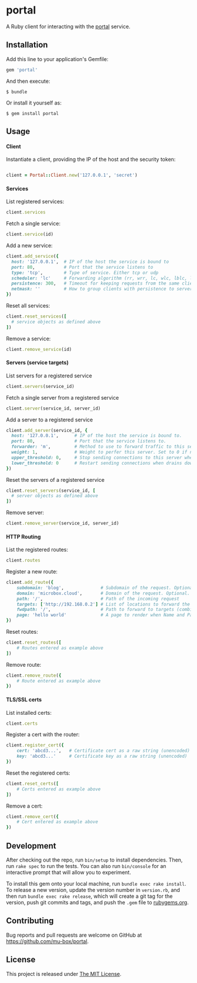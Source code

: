 # portal

A Ruby client for interacting with the [portal](https://github.com/mu-box/portal) service.

## Installation

Add this line to your application's Gemfile:

```ruby
gem 'portal'
```

And then execute:

    $ bundle

Or install it yourself as:

    $ gem install portal

## Usage

#### Client

Instantiate a client, providing the IP of the host and the security token:
```ruby

client = Portal::Client.new('127.0.0.1', 'secret')

```

#### Services

List registered services:
```ruby
client.services
```

Fetch a single service:
```ruby
client.service(id)
```

Add a new service:
```ruby
client.add_service({
  host: '127.0.0.1',  # IP of the host the service is bound to
  port: 80,           # Port that the service listens to
  type: 'tcp',        # Type of service. Either tcp or udp
  scheduler: 'lc'     # Forwarding algorithm (rr, wrr, lc, wlc, lblc, lblcr, dh, sh, sed, nq)
  persistence: 300,   # Timeout for keeping requests from the same client going to the same server
  netmask: ''         # How to group clients with persistence to servers
})
```

Reset all services:
```ruby
client.reset_services([
  # service objects as defined above
])
```

Remove a service:
```ruby
client.remove_service(id)
```

#### Servers (service targets)

List servers for a registered service
```ruby
client.servers(service_id)
```

Fetch a single server from a registered service
```ruby
client.server(service_id, server_id)
```

Add a server to a registered service
```ruby
client.add_server(service_id, {
  host: '127.0.0.1',      # IP of the host the service is bound to.
  port: 80,               # Port that the service listens to.
  forwarder: 'm',         # Method to use to forward traffic to this server. One of the following: g (gatewaying), i (ipip), m (masquerading)
  weight: 1,              # Weight to perfer this server. Set to 0 if no traffic should go to this server.
  upper_threshold: 0,     # Stop sending connections to this server when this number is reached. 0 is no limit.
  lower_threshold: 0      # Restart sending connections when drains down to this number. 0 is not set.
})
```

Reset the servers of a registered service
```ruby
client.reset_servers(service_id, [
  # server objects as defined above
])
```

Remove server:
```ruby
client.remove_server(service_id, server_id)
```

#### HTTP Routing

List the registered routes:

```ruby
client.routes
```

Register a new route:

```ruby
client.add_route({
    subdomain: 'blog',              # Subdomain of the request. Optional. Assumes *
    domain: 'microbox.cloud',       # Domain of the request. Optional. Assumes *
    path: '/',                      # Path of the incoming request
    targets: ['http://192.168.0.2'] # List of locations to forward the request
    fwdpath: '/',                   # Path to forward to targets (combined with target path)
    page: 'hello world'             # A page to render when Name and Path match (optional)
})
```

Reset routes:

```ruby
client.reset_routes([
    # Routes entered as example above
])
```

Remove route:

```ruby
client.remove_route({
    # Route entered as example above
})
```

#### TLS/SSL certs

List installed certs:

```ruby
client.certs
```

Register a cert with the router:

```ruby
client.register_cert({
    cert: 'abcd3...',   # Certificate cert as a raw string (unencoded)
    key: 'abcd3...'     # Certificate key as a raw string (unencoded)
})
```

Reset the registered certs:

```ruby
client.reset_certs([
    # Certs entered as example above
])
```

Remove a cert:

```ruby
client.remove_cert({
    # Cert entered as example above
})
```

## Development

After checking out the repo, run `bin/setup` to install dependencies. Then, run `rake spec` to run the tests. You can also run `bin/console` for an interactive prompt that will allow you to experiment.

To install this gem onto your local machine, run `bundle exec rake install`. To release a new version, update the version number in `version.rb`, and then run `bundle exec rake release`, which will create a git tag for the version, push git commits and tags, and push the `.gem` file to [rubygems.org](https://rubygems.org).

## Contributing

Bug reports and pull requests are welcome on GitHub at https://github.com/mu-box/portal.


## License

This project is released under [The MIT License](http://opensource.org/licenses/MIT).
